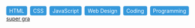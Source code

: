 <!DOCTYPE html>
<html lang="en">
<head>
  <meta charset="UTF-8">
  <meta name="viewport" content="width=device-width, initial-scale=1.0">
  <title>supergra</title>

  <style>
    /* Стили для облака тегов */
    .tag-cloud {
      display: flex;
      flex-wrap: wrap;
      gap: 8px;
      font-size: 14px;
    }

    .tag {
      background-color: #3498db;
      color: #fff;
      padding: 4px 8px;
      border-radius: 4px;
      cursor: pointer;
    }
  </style>
</head>
<body>

  <!-- Облако тегов -->
  <div class="tag-cloud">
    <span class="tag">HTML</span>
    <span class="tag">CSS</span>
    <span class="tag">JavaScript</span>
    <span class="tag">Web Design</span>
    <span class="tag">Coding</span>
    <span class="tag">Programming</span>
    <!-- Добавьте свои собственные теги сюда -->
  </div>
<a target="_blank" href="https://supergra.netlify.app/">super gra</a>
</body>
</html>
